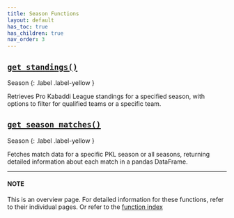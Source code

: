 ```yaml
---
title: Season Functions
layout: default
has_toc: true
has_children: true
nav_order: 3
---
```


## [`get_standings()`](/kabaddiPy/season-functions/get_standings.html) 
Season
{: .label .label-yellow }

Retrieves Pro Kabaddi League standings for a specified season, with options to filter for qualified teams or a specific team.



## [`get_season_matches()`](/kabaddiPy/season-functions/get_season_matches.html)
Season
{: .label .label-yellow }

Fetches match data for a specific PKL season or all seasons, returning detailed information about each match in a pandas DataFrame.

---
#### NOTE

This is an overview page. For detailed information for these functions, refer to their individual pages. Or refer to the [function index](/kabaddiPy/function-index/)